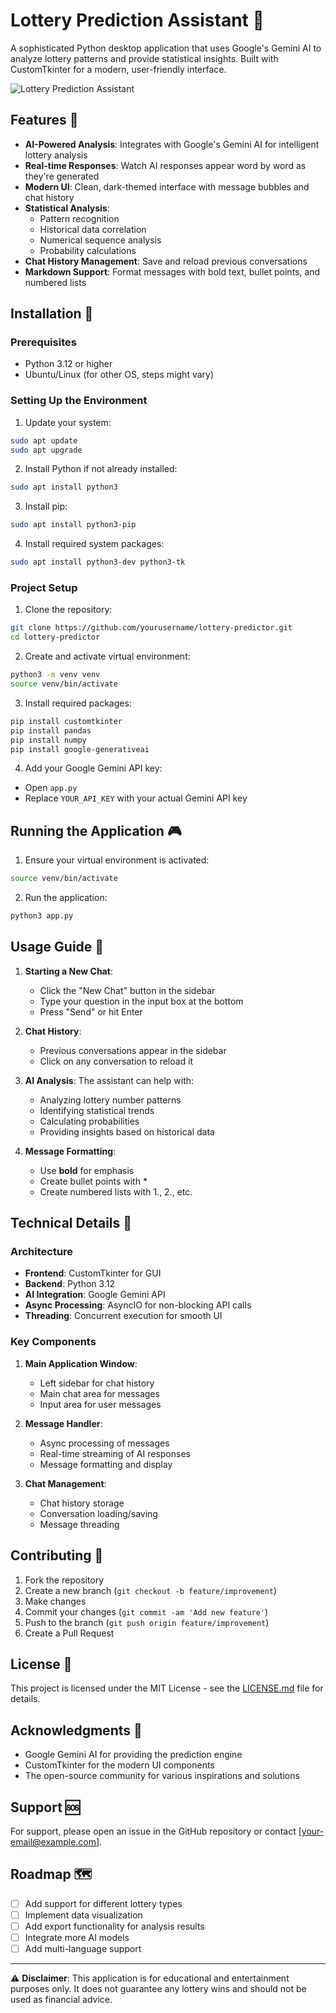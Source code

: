 # Lottery Prediction Assistant 🎲

A sophisticated Python desktop application that uses Google's Gemini AI to analyze lottery patterns and provide statistical insights. Built with CustomTkinter for a modern, user-friendly interface.

![Lottery Prediction Assistant](screenshots/app_preview.png)

## Features 🌟

- **AI-Powered Analysis**: Integrates with Google's Gemini AI for intelligent lottery analysis
- **Real-time Responses**: Watch AI responses appear word by word as they're generated
- **Modern UI**: Clean, dark-themed interface with message bubbles and chat history
- **Statistical Analysis**: 
  - Pattern recognition
  - Historical data correlation
  - Numerical sequence analysis
  - Probability calculations
- **Chat History Management**: Save and reload previous conversations
- **Markdown Support**: Format messages with bold text, bullet points, and numbered lists

## Installation 🚀

### Prerequisites

- Python 3.12 or higher
- Ubuntu/Linux (for other OS, steps might vary)

### Setting Up the Environment

1. Update your system:
```bash
sudo apt update
sudo apt upgrade
```

2. Install Python if not already installed:
```bash
sudo apt install python3
```

3. Install pip:
```bash
sudo apt install python3-pip
```

4. Install required system packages:
```bash
sudo apt install python3-dev python3-tk
```

### Project Setup

1. Clone the repository:
```bash
git clone https://github.com/yourusername/lottery-predictor.git
cd lottery-predictor
```

2. Create and activate virtual environment:
```bash
python3 -m venv venv
source venv/bin/activate
```

3. Install required packages:
```bash
pip install customtkinter
pip install pandas
pip install numpy
pip install google-generativeai
```

4. Add your Google Gemini API key:
- Open `app.py`
- Replace `YOUR_API_KEY` with your actual Gemini API key

## Running the Application 🎮

1. Ensure your virtual environment is activated:
```bash
source venv/bin/activate
```

2. Run the application:
```bash
python3 app.py
```

## Usage Guide 📖

1. **Starting a New Chat**:
   - Click the "New Chat" button in the sidebar
   - Type your question in the input box at the bottom
   - Press "Send" or hit Enter

2. **Chat History**:
   - Previous conversations appear in the sidebar
   - Click on any conversation to reload it

3. **AI Analysis**:
   The assistant can help with:
   - Analyzing lottery number patterns
   - Identifying statistical trends
   - Calculating probabilities
   - Providing insights based on historical data

4. **Message Formatting**:
   - Use **bold** for emphasis
   - Create bullet points with *
   - Create numbered lists with 1., 2., etc.

## Technical Details 🔧

### Architecture

- **Frontend**: CustomTkinter for GUI
- **Backend**: Python 3.12
- **AI Integration**: Google Gemini API
- **Async Processing**: AsyncIO for non-blocking API calls
- **Threading**: Concurrent execution for smooth UI

### Key Components

1. **Main Application Window**:
   - Left sidebar for chat history
   - Main chat area for messages
   - Input area for user messages

2. **Message Handler**:
   - Async processing of messages
   - Real-time streaming of AI responses
   - Message formatting and display

3. **Chat Management**:
   - Chat history storage
   - Conversation loading/saving
   - Message threading

## Contributing 🤝

1. Fork the repository
2. Create a new branch (`git checkout -b feature/improvement`)
3. Make changes
4. Commit your changes (`git commit -am 'Add new feature'`)
5. Push to the branch (`git push origin feature/improvement`)
6. Create a Pull Request

## License 📄

This project is licensed under the MIT License - see the [LICENSE.md](LICENSE.md) file for details.

## Acknowledgments 👏

- Google Gemini AI for providing the prediction engine
- CustomTkinter for the modern UI components
- The open-source community for various inspirations and solutions

## Support 🆘

For support, please open an issue in the GitHub repository or contact [your-email@example.com].

## Roadmap 🗺️

- [ ] Add support for different lottery types
- [ ] Implement data visualization
- [ ] Add export functionality for analysis results
- [ ] Integrate more AI models
- [ ] Add multi-language support

---

⚠️ **Disclaimer**: This application is for educational and entertainment purposes only. It does not guarantee any lottery wins and should not be used as financial advice.
